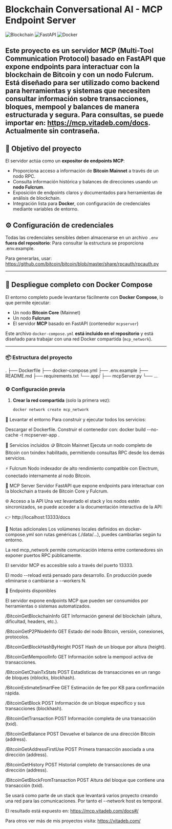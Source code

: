 # Blockchain Conversational AI - MCP Endpoint Server

![Blockchain](https://img.shields.io/badge/Blockchain-Bitcoin-blue) ![FastAPI](https://img.shields.io/badge/FastAPI-Python-green) ![Docker](https://img.shields.io/badge/Docker-Containers-blue)

Este proyecto es un **servidor MCP (Multi-Tool Communication Protocol) basado en FastAPI** que expone endpoints para interactuar con la **blockchain de Bitcoin** y con un nodo Fulcrum. Está diseñado para ser utilizado como backend para herramientas y sistemas que necesiten consultar información sobre transacciones, bloques, mempool y balances de manera estructurada y segura.
Para consultas, se puede importar en: https://mcp.vitadeb.com/docs. Actualmente sin contraseña.
---

## 📌 Objetivo del proyecto

El servidor actúa como un **expositor de endpoints MCP**:

- Proporciona acceso a información de **Bitcoin Mainnet** a través de un nodo RPC.
- Consulta información histórica y balances de direcciones usando un **nodo Fulcrum**.
- Exposición de endpoints claros y documentados para herramientas de análisis de blockchain.
- Integración lista para **Docker**, con configuración de credenciales mediante variables de entorno.

## ⚙️ Configuración de credenciales

Todas las credenciales sensibles deben almacenarse en un archivo `.env` **fuera del repositorio**:
Para consultar la estructura se proporciona .env.example.

Para generarlas, usar: https://github.com/bitcoin/bitcoin/blob/master/share/rpcauth/rpcauth.py

---

## 🐳 Despliegue completo con Docker Compose

El entorno completo puede levantarse fácilmente con **Docker Compose**, lo que permite ejecutar:

- Un nodo **Bitcoin Core** (Mainnet)
- Un nodo **Fulcrum**
- El servidor **MCP** basado en FastAPI (contenedor `mcpserver`)

Este archivo `docker-compose.yml` **está incluido en el repositorio** y está diseñado para trabajar con una red Docker compartida (`mcp_network`).

---

### 📦 Estructura del proyecto

.
├── Dockerfile
├── docker-compose.yml
├── .env.example
├── README.md
├── requirements.txt
└── app/
├── mcpServer.py
└── ...


### ⚙️ Configuración previa

1. **Crear la red compartida** (solo la primera vez):

   ```bash
   docker network create mcp_network


🚀 Levantar el entorno
Para construir y ejecutar todos los servicios:

Descargar el Dockerfile.
Construir el contenedor con: docker build --no-cache -t mcpserver-app .


🧩 Servicios incluidos
🪙 Bitcoin Mainnet
Ejecuta un nodo completo de Bitcoin con txindex habilitado, permitiendo consultas RPC desde los demás servicios.

⚡ Fulcrum
Nodo indexador de alto rendimiento compatible con Electrum, conectado internamente al nodo Bitcoin.

🤖 MCP Server
Servidor FastAPI que expone endpoints para interactuar con la blockchain a través de Bitcoin Core y Fulcrum.

🌐 Acceso a la API
Una vez levantado el stack y los nodos estén sincronizados, se puede acceder a la documentación interactiva de la API:

👉 http://localhost:13333/docs

🧠 Notas adicionales
Los volúmenes locales definidos en docker-compose.yml son rutas genéricas (./data/...), puedes cambiarlas según tu entorno.

La red mcp_network permite comunicación interna entre contenedores sin exponer puertos RPC públicamente.

El servidor MCP es accesible solo a través del puerto 13333.

El modo --reload está pensado para desarrollo. En producción puede eliminarse o cambiarse a --workers N.

🔹 Endpoints disponibles

El servidor expone endpoints MCP que pueden ser consumidos por herramientas o sistemas automatizados.

/BitcoinGetBlockchainInfo	GET	Información general del blockchain (altura, dificultad, headers, etc.).

/BitcoinGetP2PNodeInfo	GET	Estado del nodo Bitcoin, versión, conexiones, protocolos.

/BitcoinGetBlockHashByHeight	POST	Hash de un bloque por altura (height).

/BitcoinGetMempoolInfo	GET	Información sobre la mempool activa de transacciones.

/BitcoinGetChainTxStats	POST	Estadísticas de transacciones en un rango de bloques (nblocks, blockhash).

/BitcoinEstimateSmartFee	GET	Estimación de fee por KB para confirmación rápida.

/BitcoinGetBlock	POST	Información de un bloque específico y sus transacciones (blockhash).

/BitcoinGetTransaction	POST	Información completa de una transacción (txid).

/BitcoinGetBalance	POST	Devuelve el balance de una dirección Bitcoin (address).

/BitcoinGetAddressFirstUse	POST	Primera transacción asociada a una dirección (address).

/BitcoinGetHistory	POST	Historial completo de transacciones de una dirección (address).

/BitcoinGetBlockFromTransaction	POST	Altura del bloque que contiene una transacción (txid).

Se usará como parte de un stack que levantará varios proyecto creando una red para las comunicaciones. Por tanto el --network host es temporal.

El resultado está expuesto en:
https://mcp.vitadeb.com/docs#/

Para otros ver más de mis proyectos visita: https://vitadeb.com/